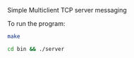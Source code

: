 Simple Multiclient TCP server messaging

To run the program:

```sh
make
```

```sh
cd bin && ./server
```
